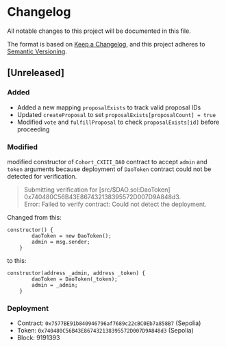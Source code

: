 # Changelog

All notable changes to this project will be documented in this file.

The format is based on [Keep a Changelog](https://keepachangelog.com/en/1.0.0/),
and this project adheres to [Semantic Versioning](https://semver.org/spec/v2.0.0.html).

## [Unreleased]

### Added
- Added a new mapping `proposalExists` to track valid proposal IDs
- Updated `createProposal` to set `proposalExists[proposalCount] = true`
- Modified `vote` and `fulfillProposal` to check `proposalExists[id]` before proceeding

### Modified
modified constructor of `Cohort_CXIII_DAO` contract to accept `admin` and `token` arguments because deployment of `DaoToken` contract could not be detected for verification.

> Submitting verification for [src/$DAO.sol:DaoToken] \
> 0x740480C56B43E867432138395572D007D9A848d3. \
> Error: Failed to verify contract: Could not detect the deployment.

Changed from this:
```solidity
constructor() {
        daoToken = new DaoToken();
        admin = msg.sender;
    }
```
to this:
```solidity
constructor(address _admin, address _token) {
        daoToken = DaoToken(_token);
        admin = _admin;
    }
```

### Deployment
- Contract: `0x7577BE91b840946796af7689c22cBC0Eb7a858B7` (Sepolia)
- Token: `0x740480C56B43E867432138395572D007D9A848d3` (Sepolia)
- Block: 9191393
